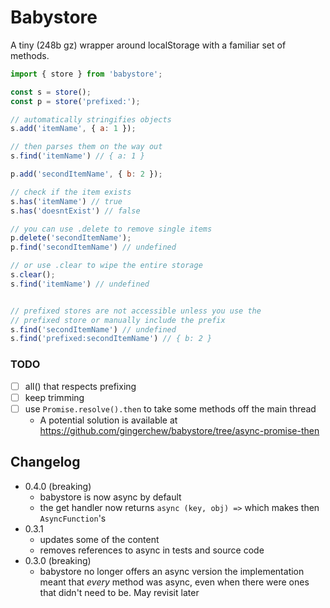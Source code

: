 # Babystore

A tiny (248b gz) wrapper around localStorage with a familiar set of methods.

```js
import { store } from 'babystore';

const s = store();
const p = store('prefixed:');

// automatically stringifies objects
s.add('itemName', { a: 1 });

// then parses them on the way out
s.find('itemName') // { a: 1 }

p.add('secondItemName', { b: 2 });

// check if the item exists
s.has('itemName') // true
s.has('doesntExist') // false

// you can use .delete to remove single items
p.delete('secondItemName');
p.find('secondItemName') // undefined

// or use .clear to wipe the entire storage
s.clear();
s.find('itemName') // undefined


// prefixed stores are not accessible unless you use the
// prefixed store or manually include the prefix
s.find('secondItemName') // undefined
s.find('prefixed:secondItemName') // { b: 2 }
```

### TODO
- [ ] all() that respects prefixing
- [ ] keep trimming
- [ ] use `Promise.resolve().then` to take some methods off the main thread
    - A potential solution is available at https://github.com/gingerchew/babystore/tree/async-promise-then

## Changelog

- 0.4.0 (breaking) 
    - babystore is now async by default
    - the get handler now returns `async (key, obj) =>` which
      makes then `AsyncFunction`'s
- 0.3.1
    - updates some of the content
    - removes references to async in tests and source code
- 0.3.0 (breaking)
    - babystore no longer offers an async version
    the implementation meant that *every* method was async, even when there were ones that didn't need to be. May revisit later
    